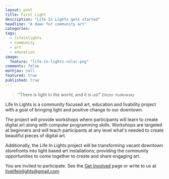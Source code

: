 ```yaml
---
layout: post
title: First Light
description: "Life In Lights gets started"
headline: "A dawn for community art"
categories: 
tags: 
  - lifeinlights
  - community
  - art
  - education
image: 
  feature: "life-in-lights-color.png"
comments: false
mathjax: null
featured: true
published: true
---
```


>&quot;There is light in the world, and it is us!&quot;
><small><cite title="Eliezer Yudkowsky">Eliezer Yudkowsky</cite></small>

Life In Lights is a community focused art, education and livability project with a goal of bringing light and positive change to our downtown.

The project will provide workshops where participants will learn to create digital art along with computer programming skills. Workshops are targeted at beginners and will teach participants at any level what's needed to create beautiful pieces of digital art. 

Additionally, the Life In Lights project will be transforming vacant downtown storefronts into light based art installations; providing the community opportunities to come together to create and share engaging art.

You are invited to participate. See the [Get Involved](/get-involved) page or write to us at [livelifeinlights@gmail.com](mailto:livelifeinlights@gmail.com)
